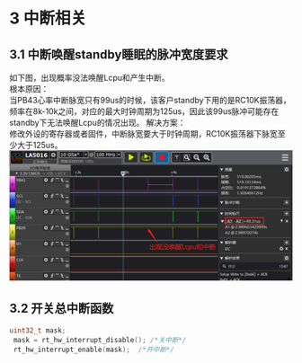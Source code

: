 # 3 中断相关
## 3.1 中断唤醒standby睡眠的脉冲宽度要求
如下图，出现概率没法唤醒Lcpu和产生中断。<br>
根本原因：<br>
当PB43心率中断脉宽只有99us的时候，该客户standby下用的是RC10K振荡器，频率在8k-10k之间，对应的最大时钟周期为125us，因此该99us脉冲可能存在standby下无法唤醒Lcpu的情况出现。
解决方案：<br>
修改外设的寄存器或者固件，中断脉宽要大于时钟周期，RC10K振荡器下脉宽至少大于125us。
<br>![alt text](./assets/int/int001.png)<br>  

## 3.2 开关总中断函数
```c
uint32_t mask;
 mask = rt_hw_interrupt_disable(); /*关中断*/
 rt_hw_interrupt_enable(mask);  /*开中断*/
 ```

